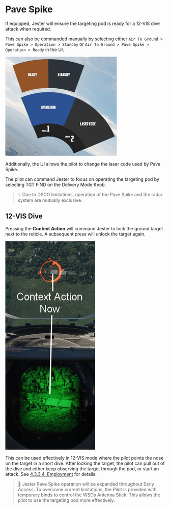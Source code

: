 # Pave Spike

If equipped, Jester will ensure the targeting pod is ready for a 12-VIS dive
attack when required.

This can also be commanded manually by selecting either
`Air To Ground > Pave Spike > Operation > Standby` or
`Air To Ground > Pave Spike > Operation > Ready` in the UI.

![Operation Options](../../img/jpod_operation_options.jpg)

Additionally, the UI allows the pilot to change the laser code used by Pave
Spike.

The pilot can command Jester to focus on operating the targeting pod by
selecting TGT FIND on the Delivery Mode Knob.

> 💡 Due to DSCG limitations, operation of the Pave Spike and the radar system
> are mutually exclusive.

## 12-VIS Dive

Pressing the **Context Action** will command Jester to lock the ground target
next to the reticle. A subsequent press will unlock the target again.

![Pipper on Target](../../img/jpod_12_vis_dive_lock.jpg)

This can be used effectively in 12-VIS mode where the pilot points the nose on
the target in a short dive. After locking the target, the pilot can pull out of
the dive and either keep observing the target through the pod, or start an
attack. See
[4.3.3.4. Employment](../../stores/air_to_ground/bombs/employment.md#target-find---tgt-find)
for details.

> 🚧 Jester Pave Spike operation will be expanded throughout Early Access. To
> overcome current limitations, the Pilot is provided with temporary binds to
> control the WSOs Antenna Stick. This allows the pilot to use the targeting pod
> more effectively.
